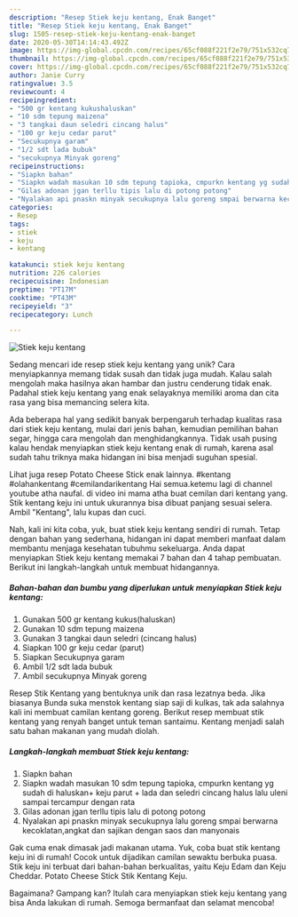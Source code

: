 ```yaml
---
description: "Resep Stiek keju kentang, Enak Banget"
title: "Resep Stiek keju kentang, Enak Banget"
slug: 1505-resep-stiek-keju-kentang-enak-banget
date: 2020-05-30T14:14:43.492Z
image: https://img-global.cpcdn.com/recipes/65cf088f221f2e79/751x532cq70/stiek-keju-kentang-foto-resep-utama.jpg
thumbnail: https://img-global.cpcdn.com/recipes/65cf088f221f2e79/751x532cq70/stiek-keju-kentang-foto-resep-utama.jpg
cover: https://img-global.cpcdn.com/recipes/65cf088f221f2e79/751x532cq70/stiek-keju-kentang-foto-resep-utama.jpg
author: Janie Curry
ratingvalue: 3.5
reviewcount: 4
recipeingredient:
- "500 gr kentang kukushaluskan"
- "10 sdm tepung maizena"
- "3 tangkai daun seledri cincang halus"
- "100 gr keju cedar parut"
- "Secukupnya garam"
- "1/2 sdt lada bubuk"
- "secukupnya Minyak goreng"
recipeinstructions:
- "Siapkn bahan"
- "Siapkn wadah masukan 10 sdm tepung tapioka, cmpurkn kentang yg sudah di haluskan+ keju parut + lada dan seledri cincang halus lalu uleni sampai tercampur dengan rata"
- "Gilas adonan jgan terllu tipis lalu di potong potong"
- "Nyalakan api pnaskn minyak secukupnya lalu goreng smpai berwarna kecoklatan,angkat dan sajikan dengan saos dan manyonais"
categories:
- Resep
tags:
- stiek
- keju
- kentang

katakunci: stiek keju kentang 
nutrition: 226 calories
recipecuisine: Indonesian
preptime: "PT17M"
cooktime: "PT43M"
recipeyield: "3"
recipecategory: Lunch

---
```



![Stiek keju kentang](https://img-global.cpcdn.com/recipes/65cf088f221f2e79/751x532cq70/stiek-keju-kentang-foto-resep-utama.jpg)

Sedang mencari ide resep stiek keju kentang yang unik? Cara menyiapkannya memang tidak susah dan tidak juga mudah. Kalau salah mengolah maka hasilnya akan hambar dan justru cenderung tidak enak. Padahal stiek keju kentang yang enak selayaknya memiliki aroma dan cita rasa yang bisa memancing selera kita.

Ada beberapa hal yang sedikit banyak berpengaruh terhadap kualitas rasa dari stiek keju kentang, mulai dari jenis bahan, kemudian pemilihan bahan segar, hingga cara mengolah dan menghidangkannya. Tidak usah pusing kalau hendak menyiapkan stiek keju kentang enak di rumah, karena asal sudah tahu triknya maka hidangan ini bisa menjadi suguhan spesial.

Lihat juga resep Potato Cheese Stick enak lainnya. #kentang #olahankentang #cemilandarikentang Hai semua.ketemu lagi di channel youtube atha naufal. di video ini mama atha buat cemilan dari kentang yang. Stik kentang keju ini untuk ukurannya bisa dibuat panjang sesuai selera. Ambil &#34;Kentang&#34;, lalu kupas dan cuci.


Nah, kali ini kita coba, yuk, buat stiek keju kentang sendiri di rumah. Tetap dengan bahan yang sederhana, hidangan ini dapat memberi manfaat dalam membantu menjaga kesehatan tubuhmu sekeluarga. Anda dapat menyiapkan Stiek keju kentang memakai 7 bahan dan 4 tahap pembuatan. Berikut ini langkah-langkah untuk membuat hidangannya.

<!--inarticleads1-->

##### Bahan-bahan dan bumbu yang diperlukan untuk menyiapkan Stiek keju kentang:

1. Gunakan 500 gr kentang kukus(haluskan)
1. Gunakan 10 sdm tepung maizena
1. Gunakan 3 tangkai daun seledri (cincang halus)
1. Siapkan 100 gr keju cedar (parut)
1. Siapkan Secukupnya garam
1. Ambil 1/2 sdt lada bubuk
1. Ambil secukupnya Minyak goreng


Resep Stik Kentang yang bentuknya unik dan rasa lezatnya beda. Jika biasanya Bunda suka menstok kentang siap saji di kulkas, tak ada salahnya kali ini membuat camilan kentang goreng. Berikut resep membuat stik kentang yang renyah banget untuk teman santaimu. Kentang menjadi salah satu bahan makanan yang mudah diolah. 

<!--inarticleads2-->

##### Langkah-langkah membuat Stiek keju kentang:

1. Siapkn bahan
1. Siapkn wadah masukan 10 sdm tepung tapioka, cmpurkn kentang yg sudah di haluskan+ keju parut + lada dan seledri cincang halus lalu uleni sampai tercampur dengan rata
1. Gilas adonan jgan terllu tipis lalu di potong potong
1. Nyalakan api pnaskn minyak secukupnya lalu goreng smpai berwarna kecoklatan,angkat dan sajikan dengan saos dan manyonais


Gak cuma enak dimasak jadi makanan utama. Yuk, coba buat stik kentang keju ini di rumah! Cocok untuk dijadikan camilan sewaktu berbuka puasa. Stik keju ini terbuat dari bahan-bahan berkualitas, yaitu Keju Edam dan Keju Cheddar. Potato Cheese Stick Stik Kentang Keju. 

Bagaimana? Gampang kan? Itulah cara menyiapkan stiek keju kentang yang bisa Anda lakukan di rumah. Semoga bermanfaat dan selamat mencoba!
